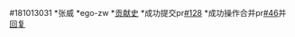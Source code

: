 #181013031
*张威
*ego-zw
*[贡献史](https://github.com/hanteng/China_newmedia_undergrad/commits?author=ego-zw)
*成功提交pr[#128](https://github.com/hanteng/China_newmedia_undergrad/pull/128)
*成功操作合并pr[#46](https://github.com/hanteng/China_newmedia_undergrad/pull/46)并[回复](https://github.com/hanteng/China_newmedia_undergrad/pull/46#issuecomment-453753819)
